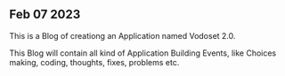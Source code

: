 

## Feb 07 2023

This is a Blog of creationg an Application named Vodoset 2.0.

This Blog will contain all kind of Application Building Events, like Choices making, coding, thoughts, fixes, problems etc.

